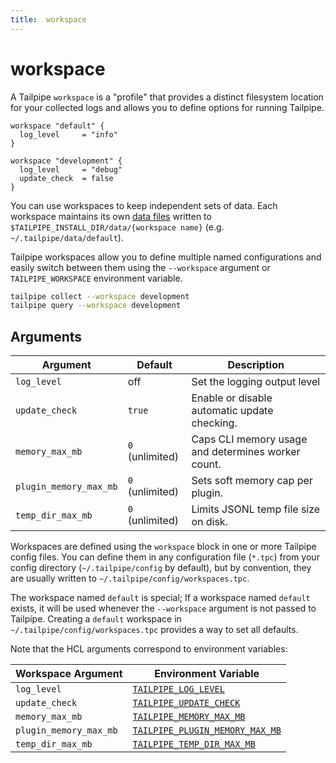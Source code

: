 ```yaml
---
title:  workspace
---
```

# workspace 

A Tailpipe `workspace` is a "profile" that provides a distinct filesystem location for your collected logs and allows you to define options for running Tailpipe.  

```hcl
workspace "default" {
  log_level     = "info"
}

workspace "development" {
  log_level     = "debug"
  update_check  = false
}
```

You can use workspaces to keep independent sets of data. Each workspace maintains its own [data files](/docs/collect/configure#hive-partitioning) written to `$TAILPIPE_INSTALL_DIR/data/{workspace name}` (e.g. `~/.tailpipe/data/default`).

Tailpipe workspaces allow you to define multiple named configurations and easily switch between them using the `--workspace` argument or `TAILPIPE_WORKSPACE` environment variable. 

```bash
tailpipe collect --workspace development
tailpipe query --workspace development
```

## Arguments

| Argument            |    Default  | Description
|---------------------|-------------|-----------------------------------------
| `log_level`         | off         | Set the logging output level
| `update_check`      | `true`      | Enable or disable automatic update checking.
| `memory_max_mb`     | `0` (unlimited) | Caps CLI memory usage and determines worker count.
| `plugin_memory_max_mb` | `0` (unlimited)  | Sets soft memory cap per plugin.
| `temp_dir_max_mb`   | `0` (unlimited)  | Limits JSONL temp file size on disk.


Workspaces are defined using the `workspace` block in one or more Tailpipe config files.  You can define them in any configuration file (`*.tpc`) from your config directory (`~/.tailpipe/config` by default), but by convention, they are usually written to `~/.tailpipe/config/workspaces.tpc`.

The workspace named `default` is special; If a workspace named `default` exists, it will be used whenever the `--workspace` argument is not passed to Tailpipe.  Creating a `default` workspace in `~/.tailpipe/config/workspaces.tpc` provides a way to set all defaults.

Note that the HCL arguments correspond to environment variables:

| Workspace Argument | Environment Variable             
|--------------------|-------------------------
| `log_level`        | [`TAILPIPE_LOG_LEVEL`](/docs/reference/env-vars/tailpipe_log_level)
| `update_check`     | [`TAILPIPE_UPDATE_CHECK`](/docs/reference/env-vars/tailpipe_update_check)
| `memory_max_mb`    | [`TAILPIPE_MEMORY_MAX_MB`](/docs/reference/env-vars/tailpipe_memory_max_mb)
| `plugin_memory_max_mb` | [`TAILPIPE_PLUGIN_MEMORY_MAX_MB`](/docs/reference/env-vars/tailpipe_plugin_memory_max_mb)
| `temp_dir_max_mb`  | [`TAILPIPE_TEMP_DIR_MAX_MB`](/docs/reference/env-vars/tailpipe_temp_dir_max_mb)

